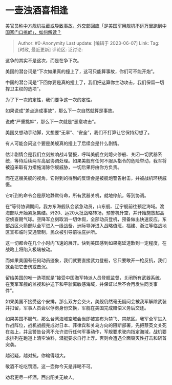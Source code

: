 # 一壶浊酒喜相逢
[美官员称中方舰机拦截或导致事故，外交部回应「是美国军用舰机不远万里跑到中国家门口挑衅」，如何解读？](https://www.zhihu.com/question/605094826/answer/3062084675)

> Author: #0-Anonymity
> Last update: [编辑于 2023-06-07]
> Link:
> Tag: [时政, 最近更新]
> 评论区:
> 泛讨论:

这争的其实不是这次，而是在争下次。

美国的潜台词是“下次如果真的撞上了，这可只能算事故，你们可不能开炮”。

中国的潜台词是“下回你要是真的撞上了，我们把这算你主动攻击，我们保留一切捍卫主权的选项”。

为了下一次的定性，我们要争这一次的定性。

如果说成“差点造成事故”，那么下一次自然就算是事故。

说成“严重挑衅”，那么下一次就是“恶意攻击”。

美国又想动手动脚，又想要“无辜”、“安全”，我们不打算让它保持幻想了。

有人可能会问这个要是美舰真的撞上了后续会是什么剧情。

估计剧情会是我们立刻拉响战斗警报，呼叫美舰立刻熄火停船、关闭一切武器系统，等待后续两军高层协调处理。如果美舰有任何不服从指令的危险举动，我军将被迫采取有力措施消除你舰威胁，一切后果将由你方负责。

而在这艘美舰的视角，它得到的得到的反馈会是被舰炮警告射击，并被战机环绕威慑。

它听到的命令会是原地静默待命，所有武器关机，就地停航，等到协调。

在“等待协调期间，我方东海舰队会紧急动员，山东舰、辽宁舰前往预定海域。渡海部队开始紧急集结。歼20、运20大批战略转场，预警机升空，并开始施放超高空侦查期气球。空降军立刻取消一切休假，全部动员登机，预备做出快速反应。东部战区火箭部队全军进入一级战备，洲际导弹进入战略值班，福建、浙江等临战地区宣布临时交通管制，民众被引导前往庇护所。

这一切都会在几个小时内飞速的展开。快到美国感到如果拖延道歉到一定程度，在战略上将陷入极端被动。

而如果美国有任何动员迹象，我们就要直接武力登船，它只要敢开一枪反抗，我们就会把它击伤或击沉。

留给美国的唯一选项就是“接受中国海军特派人员登舰监督，关闭所有武器系统， 在我军军舰的监视和护送下和平驶离敏感海域，并保证以后不会再发生同类事件”。

如果美国不接受这个安排，那么双方会交火，美舰仍然毫无疑问会被我军解除武装并扣留，军事人员会以俘虏身份交换，军舰在美国完成赔偿义务后交还。

如果美国不服气，那么台湾海域空域会当即被宣布为禁飞、禁航区。我军全军进入作战阵位，战机战舰完成对日本、菲律宾和关岛方向的阻断部署，先把蔡英文关死在岛上，并且警告台湾不允许进行任何军事动作，军舰要求驶向指定海域，战机要求排列在跑道上清空油料，潜艇要求自行上浮。否则会遭遇全面毁灭性打击和斩首突袭。

越迟疑，越对抗，你输得越大。

敬酒不吃吃罚酒，这一壶你今天是非喝不可。

劝君更尽一杯酒，西出阳关无故人。